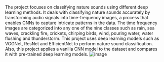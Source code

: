 The project focuses on classifying nature sounds using different deep learning methods. It deals with classifying nature sounds accurately by transforming audio signals into time-frequency images, a process that enables CNNs to capture intricate patterns in the data. The time frequency images are categorized into any one of the nine classes such as rain, sea waves, crackling fire, crickets, chirping birds, wind, pouring water, water flushing and thunderstorm. This project uses deep learning models such as VGGNet, ResNet and EfficientNet to perform nature sound classification. Also, this project applies a vanilla CNN model to the dataset and compares it with pre-trained deep learning models. ![image](https://github.com/user-attachments/assets/289a7534-729e-463f-81b2-c66b838d5f71)
